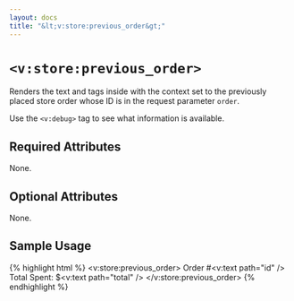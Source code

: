 ```yaml
---
layout: docs
title: "&lt;v:store:previous_order&gt;"
---
```


# `<v:store:previous_order>`

Renders the text and tags inside with the context set to the previously
placed store order whose ID is in the request parameter `order`.

Use the `<v:debug>` tag to see what information is available.

## Required Attributes

None.

## Optional Attributes

None.

## Sample Usage

{% highlight html %}
<v:store:previous_order>
 Order #<v:text path="id" /><br />
 Total Spent: $<v:text path="total" />
</v:store:previous_order>
{% endhighlight %}

